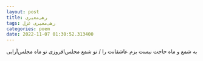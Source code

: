 ```yaml
---
layout: post
title: رهی‌معیری
tags: رهی‌معیری غزل
categories: poem
date: 2022-11-07 01:30:52.313400
---
```


به شمع و ماه حاجت نیست بزم عاشقانت را / تو شمع مجلس‌افروزی تو ماه مجلس‌آرایی